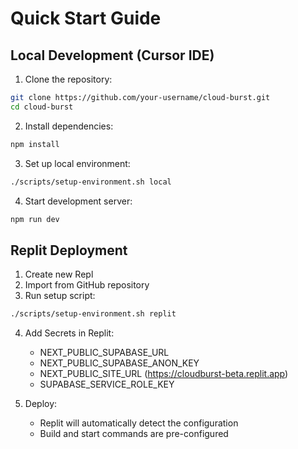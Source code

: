 # Quick Start Guide

## Local Development (Cursor IDE)

1. Clone the repository:
```bash
git clone https://github.com/your-username/cloud-burst.git
cd cloud-burst
```

2. Install dependencies:
```bash
npm install
```

3. Set up local environment:
```bash
./scripts/setup-environment.sh local
```

4. Start development server:
```bash
npm run dev
```

## Replit Deployment

1. Create new Repl
2. Import from GitHub repository
3. Run setup script:
```bash
./scripts/setup-environment.sh replit
```

4. Add Secrets in Replit:
   - NEXT_PUBLIC_SUPABASE_URL
   - NEXT_PUBLIC_SUPABASE_ANON_KEY
   - NEXT_PUBLIC_SITE_URL (https://cloudburst-beta.replit.app)
   - SUPABASE_SERVICE_ROLE_KEY

5. Deploy:
   - Replit will automatically detect the configuration
   - Build and start commands are pre-configured 